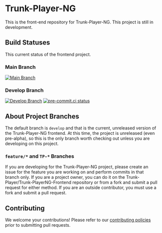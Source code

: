 # Trunk-Player-NG

This is the front-end repository for Trunk-Player-NG. This project is still in development.

## Build Statuses

This current status of the frontend project.

### Main Branch

[![Main Branch](https://github.com/Trunk-Player/Trunk-PlayerNG-Frontend/actions/workflows/node.js-push.yml/badge.svg?branch=main)](https://github.com/Trunk-Player/Trunk-PlayerNG-Frontend/actions/workflows/node.js-push.yml)

### Develop Branch

[![Develop Branch](https://github.com/Trunk-Player/Trunk-PlayerNG-Frontend/actions/workflows/node.js-push.yml/badge.svg?branch=develop)](https://github.com/Trunk-Player/Trunk-PlayerNG-Frontend/actions/workflows/node.js-push.yml) [![pre-commit.ci status](https://results.pre-commit.ci/badge/github/Trunk-Player/Trunk-PlayerNG-Frontend/develop.svg)](https://results.pre-commit.ci/latest/github/Trunk-Player/Trunk-PlayerNG-Frontend/develop)

## About Project Branches

The default branch is `develop` and that is the current, unreleased version of the Trunk-Player-NG frontend. At this time, the project is unreleased (even pre-alpha), so this is the only branch worth checking out unless you are developing on this project.

### `feature/*` and `TP-*` Branches

If you are developing for the Trunk-Player-NG project, please create an issue for the feature you are working on and perform commits in that branch only. If you are a project owner, you can do it on the Trunk-Player/Trunk-PlayerNG-Frontend repository or from a fork and submit a pull request for either method. If you are an outside contributor, you must use a fork and submit a pull request.

## Contributing

We welcome your contributions! Please refer to our [contributing policies](https://github.com/Trunk-Player/Trunk-PlayerNG-Frontend/blob/develop/CONTRIBUTING.md) prior to submitting pull requests.
